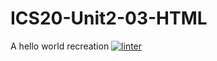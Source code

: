 # ICS20-Unit2-03-HTML
A hello world recreation 
 [![linter](https://github.com/Nash-Villarta/ICS20-Unit2-03-HTML/workflows/linter/badge.svg)](https://github.com/marketplace/actions/super-linter)         
